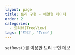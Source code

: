 ```yaml
---
layout: page
title: 트리 구현 - 배열형 데이터
order: 2
categories:
  - 트리뷰(TreeView)
tags: ['트리', 'Tree']
---
```


`setRows()`를 이용한 트리 구현 데모
